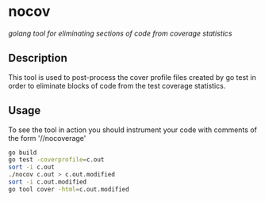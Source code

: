 # nocov

*golang tool for eliminating sections of code from coverage statistics*

## Description

This tool is used to post-process the cover profile files created by go test in order to eliminate blocks of code from the test coverage statistics. 

## Usage

To see the tool in action you should instrument your code with comments of the form '//nocoverage'

```bash
go build
go test -coverprofile=c.out
sort -i c.out
./nocov c.out > c.out.modified
sort -i c.out.modified
go tool cover -html=c.out.modified
```
